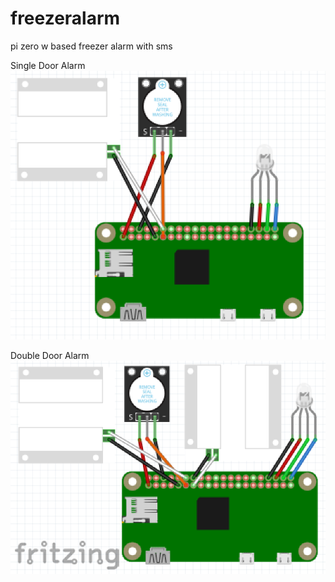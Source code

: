 # freezeralarm
pi zero w based freezer alarm with sms

Single Door Alarm <br/>
![wiringdiagramsingledooor](https://github.com/matt-desmarais/freezeralarm/raw/master/singledoordiagram.png)

Double Door Alarm <br/>
![wiringdiagramdoubledooor](https://github.com/matt-desmarais/freezeralarm/raw/master/doubledoorsdiagram.png)
